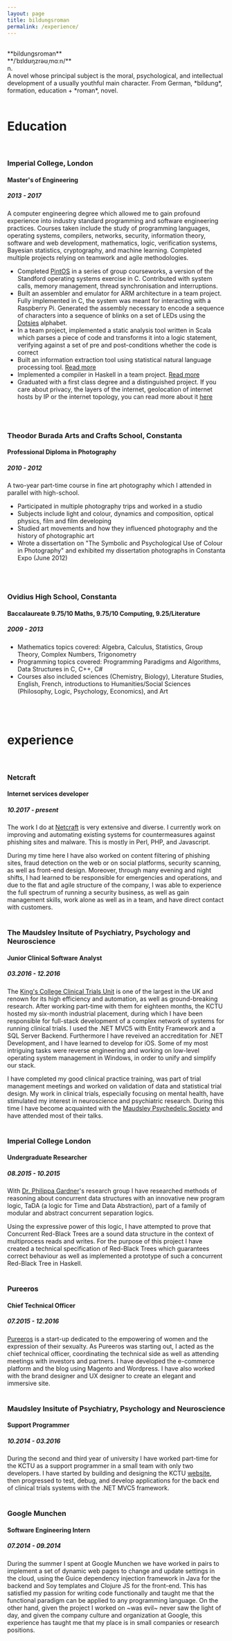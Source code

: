```yaml
---
layout: page
title: bildungsroman
permalink: /experience/
---
```


<br/>
**bildungsroman**<br/>
**/ˈbɪldʊŋzrəʊˌmɑːn/**<br/>
n.<br/>
A novel whose principal subject is the moral, psychological, and intellectual development of a usually youthful main character. From German, *bildung*, formation, education + *roman*, novel.
<br/>
<br/>




# Education
<br/>

### Imperial College, London
#### Master's of Engineering
##### 2013 - 2017
A computer engineering degree which allowed me to gain profound experience into industry standard programming and software engineering practices. Courses taken include the study of programming languages, operating systems, compilers, networks, security, information theory, software and web development, mathematics, logic, verification systems, Bayesian statistics, cryptography, and machine learning. Completed multiple projects relying on teamwork and agile methodologies. 

- Completed [PintOS](https://web.stanford.edu/class/cs140/projects/pintos/pintos_1.html) in a series of group courseworks, a version of the Standford operating systems exercise in C. Contributed with system calls, memory management, thread synchronisation and interruptions.
- Built an assembler and emulator for ARM architecture in a team project. Fully implemented in C, the system was meant for interacting with a Raspberry Pi. Generated the assembly necessary to encode a sequence of characters into a sequence of blinks on a set of LEDs using the [Dotsies](http://dotsies.org/) alphabet.
- In a team project, implemented a static analysis tool written in Scala which parses a piece of code and transforms it into a logic statement, verifying against a set of pre and post-conditions whether the code is correct
- Built an information extraction tool using statistical natural language processing tool. [Read more](/projects#seek)
- Implemented a compiler in Haskell in a team project.  [Read more](/projects#wacc)
- Graduated with a first class degree and a distinguished project. If you care about privacy, the layers of the internet, geolocation of internet hosts by IP or the internet topology, you can read more about it [here](/projects/snowwall) 
<br/>
<br/>
  
### Theodor Burada Arts and Crafts School, Constanta
#### Professional Diploma in Photography
##### 2010 - 2012
A two-year part-time course in fine art photography which I attended in parallel with high-school.
- Participated in multiple photography trips and worked in a studio
- Subjects include light and colour, dynamics and composition, optical physics, film and film developing
- Studied art movements and how they influenced photography and the history of photographic art
- Wrote a dissertation on "The Symbolic and Psychological Use of Colour in Photography" and exhibited my dissertation photographs in Constanta Expo (June 2012)
<br/>
<br/>
  
### Ovidius High School, Constanta
#### Baccalaureate 9.75/10 Maths, 9.75/10 Computing, 9.25/Literature
##### 2009 - 2013
- Mathematics topics covered: Algebra, Calculus, Statistics, Group Theory, Complex Numbers, Trigonometry
- Programming topics covered: Programming Paradigms and Algorithms, Data Structures in C, C++, C#
- Courses also included sciences (Chemistry, Biology), Literature Studies, English, French, introductions to Humanities/Social Sciences (Philosophy, Logic, Psychology, Economics), and Art 
<br/>
<br/>
  
# experience
<br/>

### Netcraft
#### Internet services developer 
##### 10.2017 - present
The work I do at [Netcraft](https://netcraft.com) is very extensive and diverse. I currently work on improving and automating existing systems for countermeasures against phishing sites and malware. This is mostly in Perl, PHP, and Javascript.

During my time here I have also worked on content filtering of phishing sites, fraud detection on the web or on social platforms, security scanning, as well as front-end design. Moreover, through many evening and night shifts, I had learned to be responsible for emergencies and operations, and due to the flat and agile structure of the company, I was able to experience the full spectrum of running a security business, as well as gain management skills, work alone as well as in a team, and have direct contact with customers.
<br/>
<br/>

### The Maudsley Insitute of Psychiatry, Psychology and Neuroscience
#### Junior Clinical Software Analyst
##### 03.2016 - 12.2016
The [King's College Clinical Trials Unit](http://ctu.co.uk) is one of the largest in the UK and renown for its high efficiency and automation, as well as ground-breaking research. After working part-time with them for eighteen months, the KCTU hosted my six-month industrial placement, during which I have been responsible for full-stack development of a complex network of systems for running clinical trials. I used the .NET MVC5 with Entity Framework and a SQL Server Backend. Furthermore I have reveived an accreditation for .NET Development, and I have learned to develop for iOS. Some of my most intriguing tasks were reverse engineering and working on low-level operating system management in Windows, in order to unify and simplify our stack.

I have completed my good clinical practice training, was part of trial management meetings and worked on validation of data and statistical trial design. My work in clinical trials, especially focusing on mental health, have stimulated my interest in neuroscience and psychiatric research. During this time I have become acquainted with the [Maudsley Psychedelic Society](https://www.facebook.com/maudsleypsychedelicsociety/) and have attended most of their talks.
<br/>
<br/>

### Imperial College London
#### Undergraduate Researcher
##### 08.2015 - 10.2015

With [Dr. Philippa Gardner](http://www.doc.ic.ac.uk/~pg/)'s research group I have researched methods of reasoning about concurrent data structures with an innovative new program logic, TaDA (a logic for Time and Data Abstraction), part of a family of modular and abstract concurrent separation logics. 

Using the expressive power of this logic, I have attempted to prove that Concurrent Red-Black Trees are a sound data structure in the context of multiprocess reads and writes. For the purpose of this project I have created a technical specification of Red-Black Trees which guarantees correct behaviour as well as implemented a prototype of such a concurrent Red-Black Tree in Haskell.
<br/>
<br/>

### Pureeros
#### Chief Technical Officer
##### 07.2015 - 12.2016
[Pureeros](https://pureeros.com) is a start-up dedicated to the empowering of women and the expression of their sexualty. As Pureeros was starting out, I acted as the chief technical officer, coordinating the technical side as well as attending meetings with investors and partners. I have developed the e-commerce platform and the blog using Magento and Wordpress. I have also worked with the brand designer and UX designer to create an elegant and immersive site. 
<br/>
<br/>

### Maudsley Insitute of Psychiatry, Psychology and Neuroscience
#### Support Programmer
##### 10.2014 - 03.2016
During the second and third year of university I have worked part-time for the KCTU as a support programmer in a small team with only two developers. I have started by building and designing the KCTU [website](http://ctu.co.uk), then progressed to test, debug, and develop applications for the back end of clinical trials systems with the .NET MVC5 framework.
<br/>
<br/>


### Google Munchen
#### Software Engineering Intern
##### 07.2014 - 09.2014
During the summer I spent at Google Munchen we have worked in pairs to implement a set of dynamic web pages to change and update settings in the cloud, using the Guice dependency injection framework in Java for the backend and Soy templates and Clojure JS for the front-end. This has satisfied my passion for writing code functionally and taught me that the functional paradigm can be applied to any programming language. On the other hand, given the project I worked on ~was evil~ never saw the light of day, and given the company culture and organization at Google, this experience has taught me that my place is in small companies or research positions.
<br/>
<br/>
